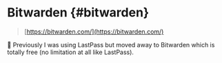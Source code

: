 # Bitwarden {#bitwarden}

> [https://bitwarden.com/](https://bitwarden.com/)

🔑 Previously I was using LastPass but moved away to Bitwarden which is totally free (no limitation at all like LastPass).
